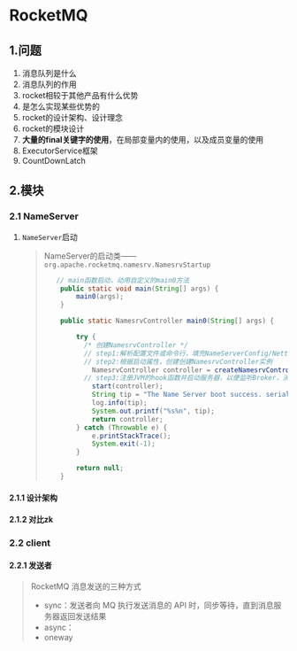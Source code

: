 # RocketMQ

## 1.问题

1. 消息队列是什么
2. 消息队列的作用
3. rocket相较于其他产品有什么优势
4. 是怎么实现某些优势的
5. rocket的设计架构、设计理念
6. rocket的模块设计
7. **大量的final关键字的使用**，在局部变量内的使用，以及成员变量的使用
8. ExecutorService框架
9. CountDownLatch

## 2.模块

### 2.1 NameServer

1. `NameServer`启动

   > NameServer的启动类——`org.apache.rocketmq.namesrv.NamesrvStartup`
   >
   > ```java
   > 	// main函数启动，动用自定义的main0方法
   >     public static void main(String[] args) {
   >         main0(args);
   >     }
   > 
   >     public static NamesrvController main0(String[] args) {
   > 
   >         try {
   >           /* 创建NamesrvController */
   >           // step1:解析配置文件或命令行，填充NameServerConfig/NettyServerConfig
   >           // step2:根据启动属性，创建创建NamesrvController实例
   >             NamesrvController controller = createNamesrvController(args);
   >           // step3:注册JVM的hook函数并启动服务器，以便监听Broker，消息生产者的网络请求 
   >             start(controller);
   >             String tip = "The Name Server boot success. serializeType=" + RemotingCommand.getSerializeTypeConfigInThisServer();
   >             log.info(tip);
   >             System.out.printf("%s%n", tip);
   >             return controller;
   >         } catch (Throwable e) {
   >             e.printStackTrace();
   >             System.exit(-1);
   >         }
   > 
   >         return null;
   >     }
   > ```
   >
   > 

#### 2.1.1 设计架构

#### 2.1.2 对比zk

### 2.2 client

#### 2.2.1 发送者

> RocketMQ 消息发送的三种方式
>
> - sync：发送者向 MQ 执行发送消息的 API 时，同步等待，直到消息服务器返回发送结果
> - async：
> - oneway



